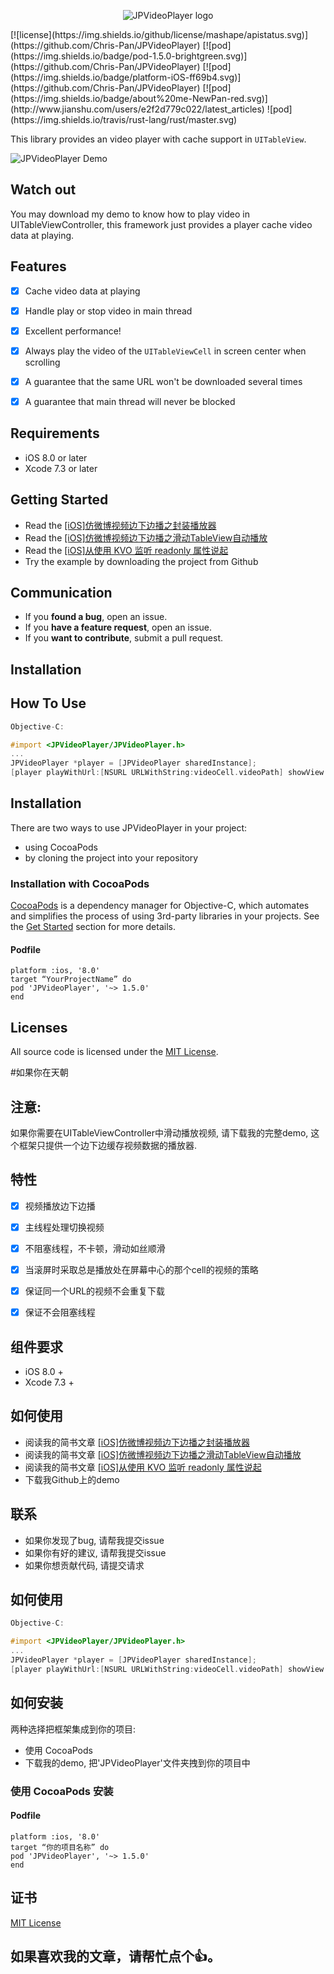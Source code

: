 
<p align="center" >
<img src="Images/JPVideoPlayer.png" title="JPVideoPlayer logo" float=left>
</p>
[![license](https://img.shields.io/github/license/mashape/apistatus.svg)](https://github.com/Chris-Pan/JPVideoPlayer) [![pod](https://img.shields.io/badge/pod-1.5.0-brightgreen.svg)](https://github.com/Chris-Pan/JPVideoPlayer) [![pod](https://img.shields.io/badge/platform-iOS-ff69b4.svg)](https://github.com/Chris-Pan/JPVideoPlayer) [![pod](https://img.shields.io/badge/about%20me-NewPan-red.svg)](http://www.jianshu.com/users/e2f2d779c022/latest_articles)
![pod](https://img.shields.io/travis/rust-lang/rust/master.svg)

This library provides an video player with cache support in `UITableView`.

<p align="left" >
<img src="Images/JPVideoPlayer.gif" title="JPVideoPlayer Demo" float=left>
</p>

## Watch out
You may download my demo to know how to play video in UITableViewController, this framework just provides a player cache video data at playing.

## Features

- [x] Cache video data at playing
- [x] Handle play or stop video in main thread
- [x] Excellent performance!
- [x] Always play the video of the `UITableViewCell` in screen center when scrolling   
- [x] A guarantee that the same URL won't be downloaded several times
- [x] A guarantee that main thread will never be blocked


## Requirements

- iOS 8.0 or later
- Xcode 7.3 or later


## Getting Started

- Read the [[iOS]仿微博视频边下边播之封装播放器](http://www.jianshu.com/p/0d4588a7540f)
- Read the [[iOS]仿微博视频边下边播之滑动TableView自动播放](http://www.jianshu.com/p/3946317760a6)
- Read the [[iOS]从使用 KVO 监听 readonly 属性说起](http://www.jianshu.com/p/abd238407e0d)
- Try the example by downloading the project from Github


## Communication

- If you **found a bug**, open an issue.
- If you **have a feature request**, open an issue.
- If you **want to contribute**, submit a pull request.


## Installation

## How To Use

```objective-c
Objective-C:

#import <JPVideoPlayer/JPVideoPlayer.h>
...
JPVideoPlayer *player = [JPVideoPlayer sharedInstance];
[player playWithUrl:[NSURL URLWithString:videoCell.videoPath] showView:videoCell.containerView];
```

Installation
------------

There are two ways to use JPVideoPlayer in your project:
- using CocoaPods
- by cloning the project into your repository

### Installation with CocoaPods

[CocoaPods](http://cocoapods.org/) is a dependency manager for Objective-C, which automates and simplifies the process of using 3rd-party libraries in your projects. See the [Get Started](http://cocoapods.org/#get_started) section for more details.

#### Podfile
```
platform :ios, '8.0'
target “YourProjectName” do
pod 'JPVideoPlayer', '~> 1.5.0'
end
```

## Licenses

All source code is licensed under the [MIT License](https://github.com/Chris-Pan/JPVideoPlayer/blob/master/LICENSE).



#如果你在天朝

## 注意:
如果你需要在UITableViewController中滑动播放视频, 请下载我的完整demo, 这个框架只提供一个边下边缓存视频数据的播放器.

## 特性

- [x] 视频播放边下边播
- [x] 主线程处理切换视频
- [x] 不阻塞线程，不卡顿，滑动如丝顺滑
- [x] 当滚屏时采取总是播放处在屏幕中心的那个cell的视频的策略
- [x] 保证同一个URL的视频不会重复下载
- [x] 保证不会阻塞线程


## 组件要求

- iOS 8.0 +
- Xcode 7.3 +


## 如何使用

- 阅读我的简书文章 [[iOS]仿微博视频边下边播之封装播放器](http://www.jianshu.com/p/0d4588a7540f)
- 阅读我的简书文章 [[iOS]仿微博视频边下边播之滑动TableView自动播放](http://www.jianshu.com/p/3946317760a6)
- 阅读我的简书文章 [[iOS]从使用 KVO 监听 readonly 属性说起](http://www.jianshu.com/p/abd238407e0d)
- 下载我Github上的demo


## 联系

- 如果你发现了bug, 请帮我提交issue
- 如果你有好的建议, 请帮我提交issue
- 如果你想贡献代码, 请提交请求


## 如何使用

```objective-c
Objective-C:

#import <JPVideoPlayer/JPVideoPlayer.h>
...
JPVideoPlayer *player = [JPVideoPlayer sharedInstance];
[player playWithUrl:[NSURL URLWithString:videoCell.videoPath] showView:videoCell.containerView];
```

## 如何安装

两种选择把框架集成到你的项目:
- 使用 CocoaPods
- 下载我的demo, 把'JPVideoPlayer'文件夹拽到你的项目中

### 使用 CocoaPods 安装

#### Podfile
```
platform :ios, '8.0'
target “你的项目名称” do
pod 'JPVideoPlayer', '~> 1.5.0'
end
```

## 证书

[MIT License](https://github.com/Chris-Pan/JPVideoPlayer/blob/master/LICENSE)

## 如果喜欢我的文章，请帮忙点个👍。

